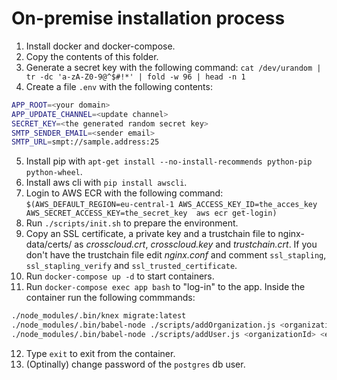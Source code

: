 # On-premise installation process

1. Install docker and docker-compose.
2. Copy the contents of this folder.
3. Generate a secret key with the following command: `cat /dev/urandom | tr -dc 'a-zA-Z0-9@^$#!*' | fold -w 96 | head -n 1`
4. Create a file `.env` with the following contents:

```bash
APP_ROOT=<your domain>
APP_UPDATE_CHANNEL=<update channel>
SECRET_KEY=<the generated random secret key>
SMTP_SENDER_EMAIL=<sender email>
SMTP_URL=smpt://sample.address:25
```

5. Install pip with `apt-get install --no-install-recommends python-pip python-wheel`.
6. Install aws cli with `pip install awscli`.
7. Login to AWS ECR with the following command:
`$(AWS_DEFAULT_REGION=eu-central-1 AWS_ACCESS_KEY_ID=the_acces_key AWS_SECRET_ACCESS_KEY=the_secret_key  aws ecr get-login)`
8. Run `./scripts/init.sh` to prepare the environment.
9. Copy an SSL certificate, a private key and a trustchain file to nginx-data/certs/
as _crosscloud.crt_, _crosscloud.key_ and _trustchain.crt_. If you don't have
the trustchain file edit _nginx.conf_ and comment `ssl_stapling`, `ssl_stapling_verify`
and `ssl_trusted_certificate`.
10. Run `docker-compose up -d` to start containers.
11. Run `docker-compose exec app bash` to "log-in" to the app. Inside the container
run the following commmands:

```bash
./node_modules/.bin/knex migrate:latest
./node_modules/.bin/babel-node ./scripts/addOrganization.js <organization_name>
./node_modules/.bin/babel-node ./scripts/addUser.js <organizationId> <email
```

12. Type `exit` to exit from the container.
13. (Optinally) change password of the `postgres` db user.

